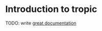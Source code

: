 # Introduction to tropic

TODO: write [great documentation](http://jacobian.org/writing/what-to-write/)
